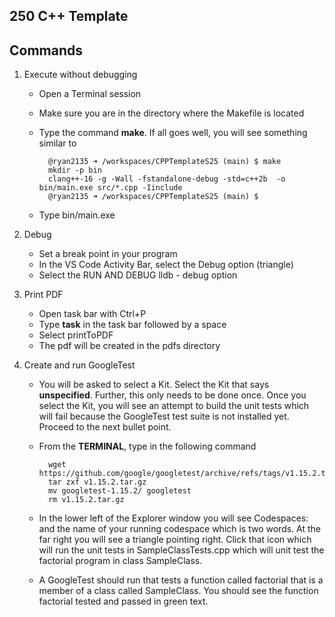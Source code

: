 ## 250 C++ Template

## Commands

1. Execute without debugging

    * Open a Terminal session
    * Make sure you are in the directory where the Makefile is located
    * Type the command <b>make</b>. If all goes well, you will see something similar to 

      ```
        @ryan2135 ➜ /workspaces/CPPTemplateS25 (main) $ make
        mkdir -p bin
        clang++-16 -g -Wall -fstandalone-debug -std=c++2b  -o bin/main.exe src/*.cpp -Iinclude
        @ryan2135 ➜ /workspaces/CPPTemplateS25 (main) $ 
      ```
    * Type bin/main.exe

2. Debug

    * Set a break point in your program
    * In the VS Code Activity Bar, select the Debug option (triangle)
    * Select the RUN AND DEBUG lldb - debug option

3. Print PDF

    * Open task bar with Ctrl+P
    * Type <b>task</b> in the task bar followed by a space
    * Select printToPDF
    * The pdf will be created in the pdfs directory

4. Create and run GoogleTest

    * You will be asked to select a Kit. Select the Kit that says **unspecified**. Further, this only needs to be done once. Once you select the Kit, you will see an attempt to build the unit tests which will fail because the GoogleTest test suite is not installed yet. Proceed to the next bullet point.

    * From the **TERMINAL**, type in the following command
      ```
        wget https://github.com/google/googletest/archive/refs/tags/v1.15.2.tar.gz
        tar zxf v1.15.2.tar.gz
        mv googletest-1.15.2/ googletest
        rm v1.15.2.tar.gz 
      ```

    * In the lower left of the Explorer window you will see Codespaces: and the name of your running codespace which is two words. At the far right you will see a triangle pointing right. Click that icon which will run the unit tests in SampleClassTests.cpp which will unit test the factorial program in class SampleClass.

    * A GoogleTest should run that tests a function called factorial that is a member of a class called SampleClass. You should see the function factorial tested and passed in green text.